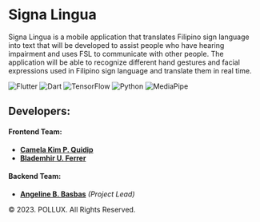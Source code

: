 # Signa Lingua

Signa Lingua is a mobile application that translates Filipino sign language into text that will be developed to assist people who have hearing impairment and uses FSL to communicate with other people. The application will be able to recognize different hand gestures and facial expressions used in Filipino sign language and translate them in real time.

![Flutter](https://img.shields.io/badge/Flutter-%2302569B.svg?style=for-the-badge&logo=Flutter&logoColor=white)
![Dart](https://img.shields.io/badge/dart-%230175C2.svg?style=for-the-badge&logo=dart&logoColor=white)
![TensorFlow](https://img.shields.io/badge/TensorFlow-%23FF6F00.svg?style=for-the-badge&logo=TensorFlow&logoColor=white)
![Python](https://img.shields.io/badge/python-3670A0?style=for-the-badge&logo=python&logoColor=ffdd54)
![MediaPipe](https://img.shields.io/badge/MediaPipe-teal)

## Developers:

#### Frontend Team:

- [**Camela Kim P. Quidip**](https://github.com/geumjassi)
- [**Blademhir U. Ferrer**]()

#### Backend Team:

- [**Angeline B. Basbas**](https://github.com/StrayMarimo) _(Project Lead)_

© 2023. POLLUX. All Rights Reserved.
